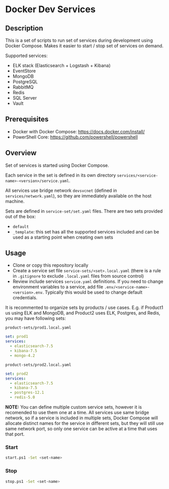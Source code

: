 # Docker Dev Services

## Description

This is a set of scripts to run set of services during development using
Docker Compose. Makes it easier to start / stop set of services on demand.

Supported services:

- ELK stack (Elasticsearch + Logstash + Kibana)
- EventStore
- MongoDB
- PostgreSQL
- RabbitMQ
- Redis
- SQL Server
- Vault

## Prerequisites

- Docker with Docker Compose: <https://docs.docker.com/install/>
- PowerShell Core: <https://github.com/powershell/powershell>

## Overview

Set of services is started using Docker Compose.

Each service in the set is defined in its own directory `services/<service-name>-<version>/service.yaml`.

All services use bridge network `devsvcnet` (defined in `services/network.yaml`), so they are immediately available on the host machine.

Sets are defined in `service-set/set.yaml` files. There are two sets provided out of the box:

- `default`
- `_template`: this set has all the supported services included and can be used as a starting point when creating own sets

## Usage

- Clone or copy this repository locally
- Create a service set file `service-sets/<set>.local.yaml` (there is a rule in `.gitignore` to exclude `.local.yaml` files from source control) 
- Review include services `service.yaml` definitions. If you need to change environment variables to a service, add file `.env/<service-name>-<version>.env`. Typically this would be used to change default credentials.

It is recommented to organize sets by products / use cases. E.g. if Product1 us using ELK and MongoDB, and Product2 uses ELK, Postgres, and Redis, you may have following sets:

`product-sets/prod1.local.yaml`

```yaml
set: prod1
services:
  - elasticsearch-7.5
  - kibana-7.5
  - mongo-4.2
```

`product-sets/prod2.local.yaml`

```yaml
set: prod2
services:
  - elasticsearch-7.5
  - kibana-7.5
  - postgres-12.1
  - redis-5.0
```

**NOTE:** You can define multiple custom service sets, however it is recomended to use them one at a time. All services use same bridge network, so if a service is included in multiple sets, Docker Compose will allocate distinct names for the service in different sets, but they will still use same network port, so only one service can be active at a time that uses that port.

### Start

```bash
start.ps1 -Set <set-name>
```

### Stop

```bash
stop.ps1 -Set <set-name>
```
